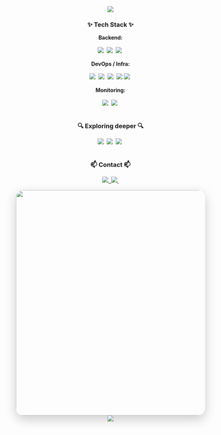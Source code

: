 <div align="center">
 <img src="https://capsule-render.vercel.app/api?type=wave&height=300&color=auto&text=Woof!%20Welcome🐶&reversal=false" />
</div>

<!--내용 부분-->
<h3 align="center">✨ Tech Stack ✨</h3>

<!-- Backend -->
<div align="center">
  <strong>Backend:</strong><br><br>
  <img src="https://img.shields.io/badge/Java-ED8B00?style=for-the-badge&logo=openjdk&logoColor=white" />&nbsp
  <img src="https://img.shields.io/badge/Spring Boot-6DB33F?style=for-the-badge&logo=springboot&logoColor=white" />&nbsp
  <img src="https://img.shields.io/badge/MySQL-005C84?style=for-the-badge&logo=mysql&logoColor=white" />&nbsp
</div>

<br>

<!-- DevOps / Infra -->
<div align="center">
  <strong>DevOps / Infra:</strong><br><br>
  <img src="https://img.shields.io/badge/GitHub Actions-2088FF?style=for-the-badge&logo=githubactions&logoColor=white" />&nbsp
  <img src="https://img.shields.io/badge/Docker-2496ED?style=for-the-badge&logo=docker&logoColor=white" />&nbsp
  <img src="https://img.shields.io/badge/Oracle Cloud-F80000?style=for-the-badge&logo=oracle&logoColor=white" />&nbsp
  <img src="https://img.shields.io/badge/Kakao Cloud-FFCD00?style=for-the-badge&logo=cloud&logoColor=black" />
  <img src="https://img.shields.io/badge/Argo CD-0175C2?style=for-the-badge&logo=argo&logoColor=white" />&nbsp
</div>

<br>

<!-- Monitoring -->
<div align="center">
  <strong>Monitoring:</strong><br><br>
  <img src="https://img.shields.io/badge/Prometheus-E6522C?style=for-the-badge&logo=prometheus&logoColor=white" />&nbsp
  <img src="https://img.shields.io/badge/Grafana-F46800?style=for-the-badge&logo=grafana&logoColor=white" />&nbsp
</div>

<br>

<h3 align="center">🔍 Exploring deeper 🔍</h3>
<div align="center">
 <img src="https://img.shields.io/badge/AWS-232F3E?style=for-the-badge&logo=amazonaws&logoColor=white" />&nbsp
 <img src="https://img.shields.io/badge/Kubernetes-326CE5?style=for-the-badge&logo=kubernetes&logoColor=white" />&nbsp
 <img src="https://img.shields.io/badge/Argo CD-0175C2?style=for-the-badge&logo=argo&logoColor=white" />&nbsp 
</div>

<br>

<h3 align="center">📫 Contact 📫</h3>
<div align="center">
  <a href="mailto:ehdtjq0909@gmail.com" tabindex="-1">
    <img
      src="https://img.shields.io/badge/ehdtjq0909@gmail.com-D14836?style=for-the-badge&logo=gmail&logoColor=white"
      draggable="false"/>&nbsp
  </a>
  <a href="https://velog.io/@dogsub" target="_blank" tabindex="-1">
    <img
      src="https://img.shields.io/badge/Velog-20C997?style=for-the-badge&logo=velog&logoColor=white"
      draggable="false"/>&nbsp
  </a>
</div>

<br>

<div align="center">
  <a href="https://github.com/devxb/gitanimals">
    <img src="https://render.gitanimals.org/farms/dogsub" width="600" style="border-radius: 20px; box-shadow: 0 10px 30px rgba(0,0,0,0.2);"/>
  </a>
  <br>
  <img src="https://img.shields.io/badge/🐾_Visit_My_Git_Farm-FF6B6B?style=for-the-badge&labelColor=4ECDC4"/>
</div>
